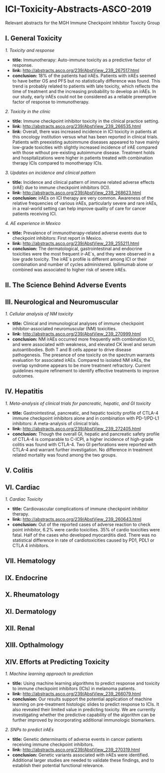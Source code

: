 # ICI-Toxicity-Abstracts-ASCO-2019
Relevant abstracts for the MGH Immune Checkpoint Inhibitor Toxicity Group

## I. General Toxicity

*1. Toxicity and response*
- **title:** Immunotherapy: Auto-immune toxicity as a predictive factor of response.
- **link:** http://abstracts.asco.org/239/AbstView_239_267517.html
- **conclusion:** 18% of the patients had irAEs. Patients with irAEs seemed to have better OS and PFS but no statistically difference was found. This trend is probably related to patients with late toxicity, which reflects the time of treatment and the increasing probability to develop an irAEs. In our study, early irAEs could not be considered as a reliable preemptive factor of response to immunotherapy.

*2. Toxicity in the clinic*
- **title:** Immune checkpoint inhibitor toxicity in the clinical practice setting.
- **link:** http://abstracts.asco.org/239/AbstView_239_266535.html
- **link:** Overall, there was increased incidence in ICI toxicity in patients at this oncology institution versus what has been reported in clinical trials. Patients with preexisting autoimmune diseases appeared to have mainly low-grade toxicities with slightly increased incidence of irAE compared with those without pre-existing autoimmune disease. Treatment holds and hospitalizations were higher in patients treated with combination therapy ICIs compared to monotherapy ICIs.

*3. Updates on incidence and clinical pattern*
- **title:** Incidence and clinical pattern of immune related adverse effects (irAE) due to immune checkpoint inhibitors (ICI).
- **link:** http://abstracts.asco.org/239/AbstView_239_268623.html
- **conclusion:** irAEs on ICI therapy are very common. Awareness of the relative frequencies of various irAEs, particularly severe and rare irAEs, in a real-world setting can help improve quality of care for cancer patients receiving ICI.

*4. AE experience in Mexico*
- **title:** Prevalence of immunotherapy-related adverse events due to checkpoint inhibitors: First report in Mexico.
- **link:** http://abstracts.asco.org/239/AbstView_239_255211.html
- **conclusion:**  The dermatological, gastrointestinal and endocrine toxicities were the most frequent ir-AE´s, and they were observed in a low grade toxicity. The irAE´s profile is different among ICI or their combination and number of cycles administered. Ipilimumab alone or combined was associated to higher risk of severe irAEs.

## II. The Science Behind Adverse Events
  
		

## III. Neurological and Neuromuscular

*1. Cellular analysis of NM toxicity*
- **title:** Clinical and immunological analyses of immune checkpoint inhibitor-associated neuromuscular (NM) toxicities.
- **link:** http://abstracts.asco.org/239/AbstView_239_270999.html
- **conclusion:** NM irAEs occurred more frequently with combination ICI, and were associated with weakness, and elevated CK level and serum autoantibodies. Both T and B cells appear to drive disease pathogenesis. The presence of one toxicity on the spectrum warrants evaluation for associated irAEs. Compared to isolated NM irAEs, the overlap syndrome appears to be more treatment refractory. Current guidelines require refinement to identify effective treatments to improve outcomes.
		
## IV. Hepatitis

*1. Meta-analysis of clinical trials for pancreatic, hepatic, and GI toxicity*
- **title:** Gastrointestinal, pancreatic, and hepatic toxicity profile of CTLA-4 immune checkpoint inhibitors alone and in combination with PD-1/PD-L1 inhibitors: A meta-analysis of clinical trials.
- **link:** http://abstracts.asco.org/239/AbstView_239_272405.html
- **conclusion:** Though the overall GI, hepatic and pancreatic safety profile of CTLA-4 is comparable to C-ICPI, a higher incidence of high-grade colitis was found with CTLA-4. Two GI perforations were reported with CTLA-4 and warrant further investigation. No difference in treatment related mortality was found among the two groups.

## V. Colitis

## VI. Cardiac

*1. Cardiac Toxicity*
- **title:** Cardiovascular complications of immune checkpoint inhibitor therapy.
- **link:** http://abstracts.asco.org/239/AbstView_239_260643.html
- **conclusion:** Out of the reported cases of adverse reaction to check point inhibitor, 6.2% were cardio toxicities. 35% of cardio toxicities were fatal. Half of the cases who developed myocarditis died. There was no statistical difference in rate of cardiotoxicities caused by PD1, PDL1 or CTLA 4 inhibitors.

## VII. Hematology

## IX. Endocrine

## X. Rheumatology

## XI. Dermatology

## XII. Renal

## XIII. Opthalmology
		
## XIV. Efforts at Predicting Toxicity

*1. Machine learning approach to prediction*
- **title:** Using machine learning algorithms to predict response and toxicity to immune checkpoint inhibitors (ICIs) in melanoma patients.
- **link:** http://abstracts.asco.org/239/AbstView_239_266079.html
- **conclusion:** Our results support the potential application of machine learning on pre-treatment histologic slides to predict response to ICIs. It also revealed their limited value in predicting toxicity. We are currently investigating whether the predictive capability of the algorithm can be further improved by incorporating additional immunologic biomarkers.

*2. SNPs to predict irAEs*
- **title:** Genetic determinants of adverse events in cancer patients receiving immune checkpoint inhibitors.
- **link:** http://abstracts.asco.org/239/AbstView_239_270319.html
- **conclusion:** Genetic variants associated with irAEs were identified. Additional larger studies are needed to validate these findings, and to establish their potential functional relevance.
